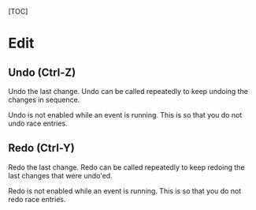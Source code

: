 
[TOC]

# Edit

## Undo (Ctrl-Z)
Undo the last change.  Undo can be called repeatedly to keep undoing the changes in sequence.

Undo is not enabled while an event is running.  This is so that you do not undo race entries.

## Redo (Ctrl-Y)
Redo the last change.  Redo can be called repeatedly to keep redoing the last changes that were undo'ed.

Redo is not enabled while an event is running.  This is so that you do not redo race entries.
